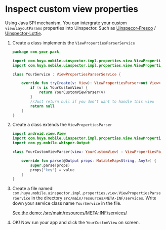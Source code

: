 # Inspect custom view properties

Using Java SPI mechanism, You can intergrate your custom `view`/`LayoutParams` properties into Uinspector. Such as [Uinspecor-Fresco](https://github.com/YvesCheung/UInspector/blob/master/docs/uinspector-optional-fresco.md) / [Uinspector-Lottie](https://github.com/YvesCheung/UInspector/blob/master/docs/uinspector-optional-lottie.md).

1. Create a class implements the `ViewPropertiesParserService`

    ```kotlin
    package com.your.pack
    
    import com.huya.mobile.uinspector.impl.properties.view.ViewPropertiesParser
    import com.huya.mobile.uinspector.impl.properties.view.ViewPropertiesParserService

    class YourService : ViewPropertiesParserService {

        override fun tryCreate(v: View): ViewPropertiesParser<out View>? {
            if (v is YourCustomView) {
                return YourCustomViewParser(v)
            }
            //Just return null if you don't want to handle this view
            return null
        }
    }
    ```
    
2. Create a class extends the `ViewPropertiesParser`

    ```kotlin
    import android.view.View
    import com.huya.mobile.uinspector.impl.properties.view.ViewPropertiesParser
    import com.yy.mobile.whisper.Output

    class YourCustomViewParser(view: YourCustomView) : ViewPropertiesParser<YourCustomView>(view) {

        override fun parse(@Output props: MutableMap<String, Any?>) {
            super.parse(props)
            props["key"] = value
        }
    }
    ```
    
3. Create a file named `com.huya.mobile.uinspector.impl.properties.view.ViewPropertiesParserService` in the directory `src/main/resources/META-INF/services`. Write down your service class name `YourService` in the file.

    [See the demo: /src/main/resources/META-INF/services/](https://github.com/YvesCheung/UInspector/blob/master/optional/glide/src/main/resources/META-INF/services/com.huya.mobile.uinspector.impl.properties.view.ViewPropertiesParserService)
    
4. OK! Now run your app and click the `YourCustomView` on screen. 